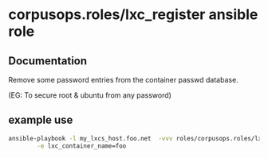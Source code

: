 # corpusops.roles/lxc_register ansible role
## Documentation

Remove some password entries from the container passwd database.

(EG: To secure root & ubuntu from any password)

## example use
```bash
ansible-playbook -l my_lxcs_host.foo.net  -vvv roles/corpusops.roles/lxc_remove_password/role.yml \
        -e lxc_container_name=foo
```
